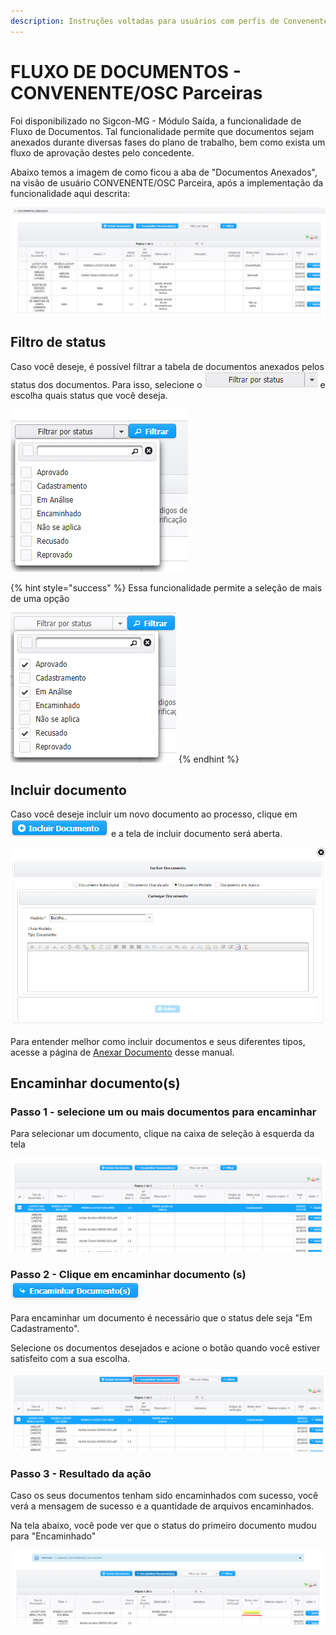 ```yaml
---
description: Instruções voltadas para usuários com perfis de Convenente/OSCs parceiras
---
```


# FLUXO DE DOCUMENTOS - CONVENENTE/OSC Parceiras

Foi disponibilizado no Sigcon-MG - Módulo Saída, a funcionalidade de Fluxo de Documentos. Tal funcionalidade permite que documentos sejam anexados durante diversas fases do plano de trabalho, bem como exista um fluxo de aprovação destes pelo concedente.

Abaixo temos a imagem de como ficou a aba de "Documentos Anexados", na visão de usuário CONVENENTE/OSC Parceira, após a implementação da funcionalidade aqui descrita:

![](../.gitbook/assets/image%20%28467%29.png)

## Filtro de status

Caso você deseje, é possível filtrar a tabela de documentos anexados pelos status dos documentos. Para isso, selecione o ![](../.gitbook/assets/image%20%28464%29.png) e escolha quais status que você deseja. 

![Filtro de status dos documentos anexados](../.gitbook/assets/image%20%28457%29.png)

{% hint style="success" %}
Essa funcionalidade permite a seleção de mais de uma opção 

![](../.gitbook/assets/image%20%28459%29.png) 
{% endhint %}

## Incluir documento

Caso você deseje incluir um novo documento ao processo, clique em ![](../.gitbook/assets/image%20%28465%29.png) e a tela de incluir documento será aberta.

![Tela de inclus&#xE3;o de documentos](../.gitbook/assets/image%20%28462%29.png)

 Para entender melhor como incluir documentos e seus diferentes tipos, acesse a  página de [Anexar Documento](anexar-documento/#tipos-de-documento) desse manual. 

## Encaminhar documento\(s\)

### Passo 1 - selecione um ou mais documentos para encaminhar

Para selecionar um documento, clique na caixa de seleção à esquerda da tela

![](../.gitbook/assets/image%20%28460%29.png)

### Passo 2 - Clique em encaminhar documento \(s\) ![](../.gitbook/assets/image%20%28461%29.png) 

Para encaminhar um documento é necessário que o status dele seja "Em Cadastramento".

Selecione os documentos desejados e acione o botão quando você estiver satisfeito com a sua escolha.

![](../.gitbook/assets/image%20%28463%29.png)

### Passo 3 - Resultado da ação

Caso os seus documentos tenham sido encaminhados com sucesso, você verá a mensagem de sucesso e a quantidade de arquivos encaminhados. 

Na tela abaixo, você pode ver que o status do primeiro documento mudou para "Encaminhado"

![](../.gitbook/assets/image%20%28456%29.png)

